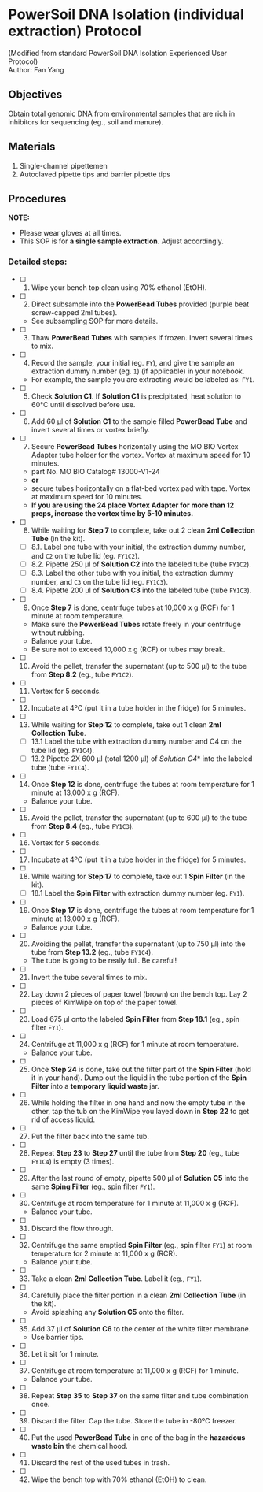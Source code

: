 # PowerSoil DNA Isolation (individual extraction) Protocol     
(Modified from standard PowerSoil DNA Isolation Experienced User Protocol)    
Author: Fan Yang     

## Objectives
Obtain total genomic DNA from environmental samples that are rich in inhibitors for sequencing (eg., soil and manure).   

## Materials    
1. Single-channel pipettemen
2. Autoclaved pipette tips and barrier pipette tips

## Procedures

**NOTE:**
+ Please wear gloves at all times.    
+ This SOP is for **a single sample extraction**. Adjust accordingly.    

### Detailed steps:  
- [ ] 1. Wipe your bench top clean using 70% ethanol (EtOH).   
- [ ] 2. Direct subsample into the **PowerBead Tubes** provided (purple beat screw-capped 2ml tubes).    
    + See subsampling SOP for more details.    
- [ ] 3. Thaw **PowerBead Tubes** with samples if frozen. Invert several times to mix.    
- [ ] 4. Record the sample, your initial (eg. `FY`), and give the sample an extraction dummy number (eg. `1`) (if applicable)  in your notebook.   
    + For example, the sample you are extracting would be labeled as: `FY1`.   
- [ ] 5. Check **Solution C1**. If **Solution C1** is precipitated, heat solution to 60°C until
dissolved before use.    
- [ ] 6. Add 60 μl of **Solution C1** to the sample filled **PowerBead Tube** and invert several times or vortex briefly.
- [ ] 7. Secure **PowerBead Tubes** horizontally using the MO BIO Vortex Adapter
tube holder for the vortex. Vortex at maximum speed for 10 minutes.       
    + part No. MO BIO Catalog# 13000-V1-24 
    + **or**    
    + secure tubes horizontally on a flat-bed vortex pad with tape. Vortex at maximum speed for 10 minutes.   
    + **If you are using the 24 place Vortex Adapter for more than 12 preps, increase the vortex time by 5-10 minutes.**    
- [ ] 8. While waiting for **Step 7** to complete, take out 2 clean **2ml Collection Tube** (in the kit).    
    - [ ] 8.1. Label one tube with your initial, the extraction dummy number, and `C2` on the tube lid (eg. `FY1C2`).   
    - [ ] 8.2. Pipette 250 µl of **Solution C2** into the labeled tube (tube `FY1C2`).   
    - [ ] 8.3. Label the other tube with you initial, the extraction dummy number, and `C3` on the tube lid (eg. `FY1C3`).   
    - [ ] 8.4. Pipette 200 µl of **Solution C3** into the labeled tube (tube `FY1C3`).  
- [ ] 9. Once **Step 7** is done, centrifuge tubes at 10,000 x g (RCF) for 1 minute at room temperature.   
    + Make sure the **PowerBead Tubes** rotate freely in your centrifuge without rubbing.   
    + Balance your tube.    
    + Be sure not to exceed 10,000 x g (RCF) or tubes may break.    
- [ ] 10. Avoid the pellet, transfer the supernatant (up to 500 µl) to the tube from **Step 8.2** (eg., tube `FY1C2`).  
- [ ] 11. Vortex for 5 seconds.   
- [ ] 12. Incubate at 4ºC (put it in a tube holder in the fridge) for 5 minutes.  
- [ ] 13. While waiting for **Step 12** to complete, take out 1 clean **2ml Collection Tube**.   
    - [ ] 13.1 Label the tube with extraction dummy number and C4 on the tube lid (eg. `FY1C4`).   
    - [ ] 13.2 Pipette 2X 600 µl (total 1200 µl) of *Solution C4** into the labeled tube (tube `FY1C4`).   
- [ ] 14. Once **Step 12** is done, centrifuge the tubes at room temperature for 1 minute at 13,000 x g (RCF).    
    + Balance your tube.    
- [ ] 15. Avoid the pellet, transfer the supernatant (up to 600 µl) to the tube from **Step 8.4** (eg., tube `FY1C3`).   
- [ ] 16. Vortex for 5 seconds.    
- [ ] 17. Incubate at 4ºC (put it in a tube holder in the fridge) for 5 minutes.   
- [ ] 18. While waiting for **Step 17** to complete, take out 1 **Spin Filter** (in the kit).   
    - [ ] 18.1 Label the **Spin Filter** with extraction dummy number (eg. `FY1`).   
- [ ] 19. Once **Step 17** is done, centrifuge the tubes at room temperature for 1 minute at 13,000 x g (RCF).    
    + Balance your tube.    
- [ ] 20. Avoiding the pellet, transfer the supernatant (up to 750 μl) into the tube from **Step 13.2** (eg., tube `FY1C4`).    
    + The tube is going to be really full. Be careful!   
- [ ] 21. Invert the tube several times to mix.    
- [ ] 22. Lay down 2 pieces of paper towel (brown) on the bench top. Lay 2 pieces of KimWipe on top of the paper towel.    
- [ ] 23. Load 675 μl onto the labeled **Spin Filter** from **Step 18.1** (eg., spin filter `FY1`).   
- [ ] 24. Centrifuge at 11,000 x g (RCF) for 1 minute at room temperature.    
    + Balance your tube.    
- [ ] 25. Once **Step 24** is done, take out the filter part of the **Spin Filter** (hold it in your hand). Dump out the liquid in the tube portion of the **Spin Filter** into a **temporary liquid waste** jar.   
- [ ] 26. While holding the filter in one hand and now the empty tube in the other, tap the tub on the KimWipe you layed down in **Step 22** to get rid of access liquid.    
- [ ] 27. Put the filter back into the same tub.   
- [ ] 28. Repeat **Step 23** to **Step 27** until the tube from **Step 20** (eg., tube `FY1C4`) is empty (3 times). 
- [ ] 29. After the last round of empty, pipette 500 µl of **Solution C5** into the same **Sping Filter** (eg., spin filter `FY1`).    
- [ ] 30. Centrifuge at room temperature for 1 minute at 11,000 x g (RCF).   
    + Balance your tube.     
- [ ] 31. Discard the flow through.    
- [ ] 32. Centrifuge the same emptied **Spin Filter** (eg., spin filter `FY1`) at room temperature for 2 minute at 11,000 x g (RCR).    
    + Balance your tube.   
- [ ] 33. Take a clean **2ml Collection Tube**. Label it (eg., `FY1`).    
- [ ] 34. Carefully place the filter portion in a clean **2ml Collection Tube** (in the kit). 
    + Avoid splashing any **Solution C5** onto the filter.   
- [ ] 35. Add 37 μl of **Solution C6** to the center of the white filter membrane. 
    + Use barrier tips.   
- [ ] 36. Let it sit for 1 minute.   
- [ ] 37. Centrifuge at room temperature at 11,000 x g (RCF) for 1 minute.     
    + Balance your tube.   
- [ ] 38. Repeat **Step 35** to **Step 37** on the same filter and tube combination once.   
- [ ] 39. Discard the filter. Cap the tube. Store the tube in -80ºC freezer.    
- [ ] 40. Put the used **PowerBead Tube** in one of the bag in the **hazardous waste bin** the chemical hood.   
- [ ] 41. Discard the rest of the used tubes in trash.   
- [ ] 42. Wipe the bench top with 70% ethanol (EtOH) to clean.  
 
